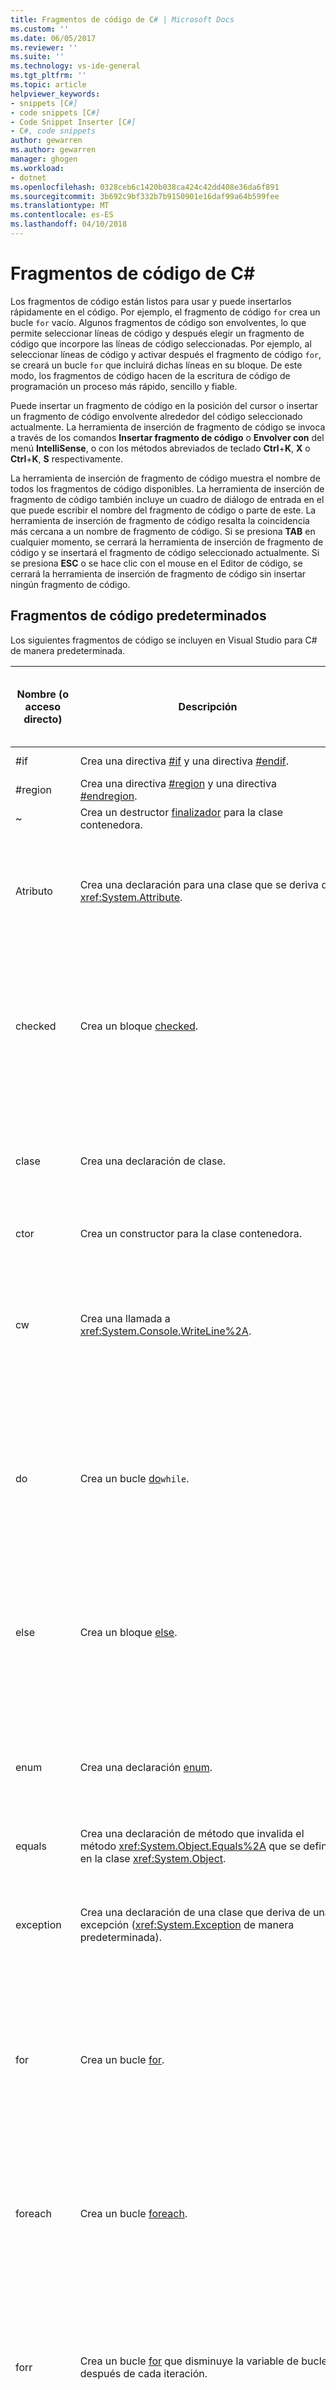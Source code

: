 ```yaml
---
title: Fragmentos de código de C# | Microsoft Docs
ms.custom: ''
ms.date: 06/05/2017
ms.reviewer: ''
ms.suite: ''
ms.technology: vs-ide-general
ms.tgt_pltfrm: ''
ms.topic: article
helpviewer_keywords:
- snippets [C#]
- code snippets [C#]
- Code Snippet Inserter [C#]
- C#, code snippets
author: gewarren
ms.author: gewarren
manager: ghogen
ms.workload:
- dotnet
ms.openlocfilehash: 0328ceb6c1420b038ca424c42dd408e36da6f891
ms.sourcegitcommit: 3b692c9bf332b7b9150901e16daf99a64b599fee
ms.translationtype: MT
ms.contentlocale: es-ES
ms.lasthandoff: 04/10/2018
---
```

# <a name="c-code-snippets"></a>Fragmentos de código de C#

Los fragmentos de código están listos para usar y puede insertarlos rápidamente en el código. Por ejemplo, el fragmento de código `for` crea un bucle `for` vacío. Algunos fragmentos de código son envolventes, lo que permite seleccionar líneas de código y después elegir un fragmento de código que incorpore las líneas de código seleccionadas. Por ejemplo, al seleccionar líneas de código y activar después el fragmento de código `for`, se creará un bucle `for` que incluirá dichas líneas en su bloque. De este modo, los fragmentos de código hacen de la escritura de código de programación un proceso más rápido, sencillo y fiable.

 Puede insertar un fragmento de código en la posición del cursor o insertar un fragmento de código envolvente alrededor del código seleccionado actualmente. La herramienta de inserción de fragmento de código se invoca a través de los comandos **Insertar fragmento de código** o **Envolver con** del menú **IntelliSense**, o con los métodos abreviados de teclado **Ctrl**+**K**, **X** o **Ctrl**+**K**, **S** respectivamente.

 La herramienta de inserción de fragmento de código muestra el nombre de todos los fragmentos de código disponibles. La herramienta de inserción de fragmento de código también incluye un cuadro de diálogo de entrada en el que puede escribir el nombre del fragmento de código o parte de este. La herramienta de inserción de fragmento de código resalta la coincidencia más cercana a un nombre de fragmento de código. Si se presiona **TAB** en cualquier momento, se cerrará la herramienta de inserción de fragmento de código y se insertará el fragmento de código seleccionado actualmente. Si se presiona **ESC** o se hace clic con el mouse en el Editor de código, se cerrará la herramienta de inserción de fragmento de código sin insertar ningún fragmento de código.

## <a name="default-code-snippets"></a>Fragmentos de código predeterminados

Los siguientes fragmentos de código se incluyen en Visual Studio para C# de manera predeterminada.

|Nombre (o acceso directo)|Descripción|Ubicaciones válidas donde se puede insertar el fragmento|
|--------------------------|-----------------|---------------------------------------|
|#if|Crea una directiva [#if](/dotnet/csharp/language-reference/preprocessor-directives/preprocessor-if) y una directiva [#endif](/dotnet/csharp/language-reference/preprocessor-directives/preprocessor-endif).|En cualquier lugar.|
|#region|Crea una directiva [#region](/dotnet/csharp/language-reference/preprocessor-directives/preprocessor-region) y una directiva [#endregion](/dotnet/csharp/language-reference/preprocessor-directives/preprocessor-endregion).|En cualquier lugar.|
|~|Crea un destructor [finalizador](/dotnet/csharp/programming-guide/classes-and-structs/destructors) para la clase contenedora.|Dentro de una clase.|
|Atributo|Crea una declaración para una clase que se deriva de <xref:System.Attribute>.|Dentro de un espacio de nombres (incluido el espacio de nombres global), una clase o un struct.|
|checked|Crea un bloque [checked](/dotnet/csharp/language-reference/keywords/checked).|Dentro de un método, un indexador, un descriptor de acceso a propiedad o un descriptor de acceso a evento.|
|clase|Crea una declaración de clase.|Dentro de un espacio de nombres (incluido el espacio de nombres global), una clase o un struct.|
|ctor|Crea un constructor para la clase contenedora.|Dentro de una clase.|
|cw|Crea una llamada a <xref:System.Console.WriteLine%2A>.|Dentro de un método, un indexador, un descriptor de acceso a propiedad o un descriptor de acceso a evento.|
|do|Crea un bucle [do](/dotnet/csharp/language-reference/keywords/do)`while`.|Dentro de un método, un indexador, un descriptor de acceso a propiedad o un descriptor de acceso a evento.|
|else|Crea un bloque [else](/dotnet/csharp/language-reference/keywords/if-else).|Dentro de un método, un indexador, un descriptor de acceso a propiedad o un descriptor de acceso a evento.|
|enum|Crea una declaración [enum](/dotnet/csharp/language-reference/keywords/enum).|Dentro de un espacio de nombres (incluido el espacio de nombres global), una clase o un struct.|
|equals|Crea una declaración de método que invalida el método <xref:System.Object.Equals%2A> que se define en la clase <xref:System.Object>.|Dentro de una clase o un struct.|
|exception|Crea una declaración de una clase que deriva de una excepción (<xref:System.Exception> de manera predeterminada).|Dentro de un espacio de nombres (incluido el espacio de nombres global), una clase o un struct.|
|for|Crea un bucle [for](/dotnet/csharp/language-reference/keywords/for).|Dentro de un método, un indexador, un descriptor de acceso a propiedad o un descriptor de acceso a evento.|
|foreach|Crea un bucle [foreach](/dotnet/csharp/language-reference/keywords/foreach-in).|Dentro de un método, un indexador, un descriptor de acceso a propiedad o un descriptor de acceso a evento.|
|forr|Crea un bucle [for](/dotnet/csharp/language-reference/keywords/for) que disminuye la variable de bucle después de cada iteración.|Dentro de un método, un indexador, un descriptor de acceso a propiedad o un descriptor de acceso a evento.|
|if|Crea un bloque [if](/dotnet/csharp/language-reference/keywords/if-else).|Dentro de un método, un indexador, un descriptor de acceso a propiedad o un descriptor de acceso a evento.|
|indizador|Crea una declaración de indexador.|Dentro de una clase o un struct.|
|interfaz|Crea una declaración [interface](/dotnet/csharp/language-reference/keywords/interface).|Dentro de un espacio de nombres (incluido el espacio de nombres global), una clase o un struct.|
|invoke|Crea un bloque que invoca un evento de manera segura.|Dentro de un método, un indexador, un descriptor de acceso a propiedad o un descriptor de acceso a evento.|
|iterator|Crea un iterador.|Dentro de una clase o un struct.|
|iterindex|Crea un par de iterador e indexador "con nombre" mediante una clase anidada.|Dentro de una clase o un struct.|
|bloquear|Crea un bloque [lock](/dotnet/csharp/language-reference/keywords/lock-statement).|Dentro de un método, un indexador, un descriptor de acceso a propiedad o un descriptor de acceso a evento.|
|mbox|Crea una llamada a <xref:System.Windows.Forms.MessageBox.Show%2A?displayProperty=fullName>. Puede que tenga que agregar una referencia a System.Windows.Forms.dll.|Dentro de un método, un indexador, un descriptor de acceso a propiedad o un descriptor de acceso a evento.|
|namespace|Crea una declaración [namespace](/dotnet/csharp/language-reference/keywords/namespace).|Dentro de un espacio de nombres (incluido el espacio de nombres global).|
|prop|Crea una declaración de [propiedad autoimplementada](/dotnet/csharp/programming-guide/classes-and-structs/auto-implemented-properties).|Dentro de una clase o un struct.|
|propfull|Crea una declaración de propiedad con descriptores de acceso `get` y `set`.|Dentro de una clase o un struct.|
|propg|Crea una [propiedad autoimplementada](/dotnet/csharp/programming-guide/classes-and-structs/auto-implemented-properties) de solo lectura con un descriptor de acceso `set` privado.|Dentro de una clase o un struct.|
|sim|Crea una declaración de método Main [static](/dotnet/csharp/language-reference/keywords/static) [int](/dotnet/csharp/language-reference/keywords/int).|Dentro de una clase o un struct.|
|struct|Crea una declaración [struct](/dotnet/csharp/language-reference/keywords/struct).|Dentro de un espacio de nombres (incluido el espacio de nombres global), una clase o un struct.|
|svm|Crea una declaración de método Main [static](/dotnet/csharp/language-reference/keywords/static) [void](/dotnet/csharp/language-reference/keywords/void).|Dentro de una clase o un struct.|
|switch|Crea un bloque [switch](/dotnet/csharp/language-reference/keywords/switch).|Dentro de un método, un indexador, un descriptor de acceso a propiedad o un descriptor de acceso a evento.|
|try|Crea un bloque [try-catch](/dotnet/csharp/language-reference/keywords/try-catch).|Dentro de un método, un indexador, un descriptor de acceso a propiedad o un descriptor de acceso a evento.|
|tryf|Crea un bloque [try-finally](/dotnet/csharp/language-reference/keywords/try-finally).|Dentro de un método, un indexador, un descriptor de acceso a propiedad o un descriptor de acceso a evento.|
|unchecked|Crea un bloque [unchecked](/dotnet/csharp/language-reference/keywords/unchecked).|Dentro de un método, un indexador, un descriptor de acceso a propiedad o un descriptor de acceso a evento.|
|unsafe|Crea un bloque [unsafe](/dotnet/csharp/language-reference/keywords/unsafe).|Dentro de un método, un indexador, un descriptor de acceso a propiedad o un descriptor de acceso a evento.|
|utilizar|Crea una directiva [using](/dotnet/csharp/language-reference/keywords/using-directive).|Dentro de un espacio de nombres (incluido el espacio de nombres global).|
|while|Crea un bucle [while](/dotnet/csharp/language-reference/keywords/while).|Dentro de un método, un indexador, un descriptor de acceso a propiedad o un descriptor de acceso a evento.|

## <a name="see-also"></a>Vea también

[Funciones de los fragmentos de código](../ide/code-snippet-functions.md)  
[Fragmentos de código](../ide/code-snippets.md)  
[Parámetros de plantilla](../ide/template-parameters.md)  
[Cómo: Usar fragmentos de código envolventes](../ide/how-to-use-surround-with-code-snippets.md)
